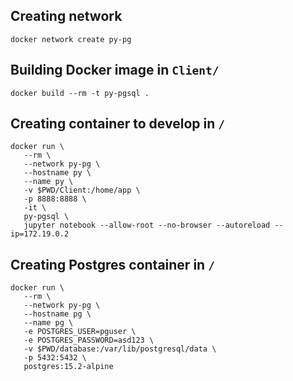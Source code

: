 ## Creating network
```
docker network create py-pg
```
## Building Docker image in `Client/`
```
docker build --rm -t py-pgsql .
```
## Creating container to develop in `/`
```
docker run \
   --rm \
   --network py-pg \
   --hostname py \
   --name py \
   -v $PWD/Client:/home/app \
   -p 8888:8888 \
   -it \
   py-pgsql \
   jupyter notebook --allow-root --no-browser --autoreload --ip=172.19.0.2
```
## Creating Postgres container in `/`
```
docker run \
   --rm \
   --network py-pg \
   --hostname pg \
   --name pg \
   -e POSTGRES_USER=pguser \
   -e POSTGRES_PASSWORD=asd123 \
   -v $PWD/database:/var/lib/postgresql/data \
   -p 5432:5432 \
   postgres:15.2-alpine
```